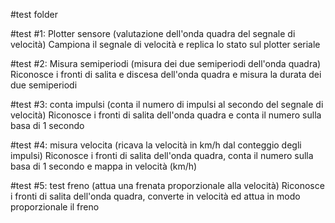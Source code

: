 #test folder

#test #1: Plotter sensore (valutazione dell'onda quadra del segnale di velocità)
          Campiona il segnale di velocità e replica lo stato sul plotter seriale 
          
#test #2: Misura semiperiodi (misura dei due semiperiodi dell'onda quadra)
          Riconosce i fronti di salita e discesa dell'onda quadra e misura la durata dei due semiperiodi

#test #3: conta impulsi (conta il numero di impulsi al secondo del segnale di velocità)
          Riconosce i fronti di salita dell'onda quadra e conta il numero sulla basa di 1 secondo
          
#test #4: misura velocita (ricava la velocità in km/h dal conteggio degli impulsi)
          Riconosce i fronti di salita dell'onda quadra, conta il numero sulla basa di 1 secondo e mappa in velocità (km/h)

#test #5: test freno (attua una frenata proporzionale alla velocità)
          Riconosce i fronti di salita dell'onda quadra, converte in velocità ed attua in modo proporzionale il freno
          

